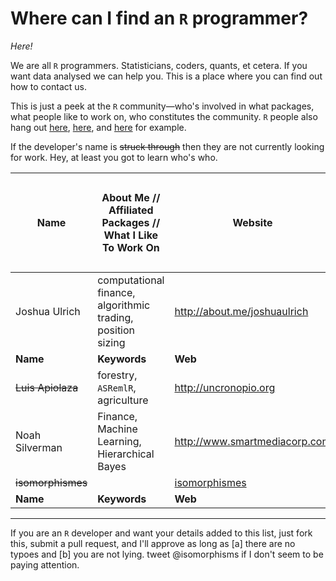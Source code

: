 # Where can I find an `R` programmer?

_Here!_

We are all `R` programmers. Statisticians, coders, quants, et cetera. If you want data analysed we can help you. This is a place where you can find out how to contact us.

This is just a peek at the `R` community&mdash;who's involved in what packages, what people like to work on, who constitutes the community. `R` people also hang out [here](https://twitter.com/search?q=%23Rstats), [here](http://stackoverflow.com/questions/tagged/r), and [here](http://www.google.com/search?q=stat.ethz.ch+pipermail) for example.



If the developer's name is ~~struck through~~ then they are not currently looking for work. Hey, at least you got to learn who's who.




| Name | About Me // Affiliated Packages // What I Like To Work On | Website | Email | ![StackOverflow](http://files.quickmediasolutions.com/so-images/stackoverflow.png) | ![Github](http://res.cloudinary.com/hrscywv4p/image/upload/v1373133229/udwr8dti3bxqnhs6knpu.png) | ![R Bloggers](https://fbexternal-a.akamaihd.net/safe_image.php?d=AQDe_OBWQLkkI3fZ&w=155&h=114&url=http%3A%2F%2Fwww.r-bloggers.com%2Fwp-content%2Fblogs.dir%2F1%2Fuploads%2Fwptouch%2Fcustom-icons%2FR_logo_04.png) | ![Twitter](https://abs.twimg.com/a/1380503112/images/resources/twitter-bird-blue-on-white.png) |
| --- |  --------- | --- | --- | :---: | :---: | :---: | :---: |
| Joshua Ulrich | computational finance, algorithmic trading, position sizing | http://about.me/joshuaulrich|| http://stackoverflow.com/users/271616/joshua-ulrich | https://github.com/joshuaulrich | http://www.r-bloggers.com/author/joshua-ulrich/ | [@joshua_ulrich](https://twitter.com/joshua_ulrich) |
|**Name**|**Keywords**|**Web**|**Email**|**SO**|**G**|**R**|**T**|
| ~~Luis Apiolaza~~ | forestry, `ASRemlR`, agriculture | http://uncronopio.org |  | | | [&mdash;](http://www.r-bloggers.com/author/luis/) | [@zentree](http://twitter.com/zentree) | 
|Noah Silverman|Finance, Machine Learning, Hierarchical Bayes|http://www.smartmediacorp.com | | | | | |
| ~~isomorphismes~~ | | [isomorphismes](http://isomorphismes.tumblr.com/tagged/R) ||| | [&mdash;](http://www.r-bloggers.com/author/isomorphismes/) | [@isomorphisms](http://twitter.com/isomorphisms) |
|**Name**|**Keywords**|**Web**|**Email**|**SO**|**G**|**R**|**T**|








-------------


If you are an `R` developer and want your details added to this list, just fork this, submit a pull request, and I'll approve as long as [a] there are no typoes and [b] you are not lying. tweet @isomorphisms if I don't seem to be paying attention.
